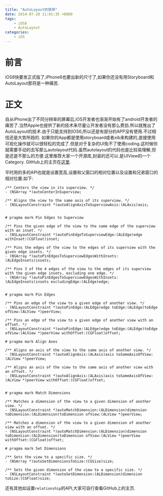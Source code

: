 ```yaml
---
title: "AutoLayout的使用"
date: 2014-07-20 11:01:35 +0800
tags: 
    - iOS8
    - AutoLayout
categories:
    - iOS
---
```


# 前言
iOS8快要发正式版了,iPhone6也要出新的尺寸了,如果你还没有用Storyboard和AutoLayout那将是一种痛苦.
# 正文
自从iPhone出了不同分辨率的屏幕后,iOS开发者也渐渐开始有了android开发者的痛苦了.当然Apple也提供了新的技术来尽量让开发者没有那么费劲.所以就推出了AutoLayout的技术.由于只能支持到IOS6,所以还是有部分的APP没有使用.不过相信还是大势所趋的.
如果你的App都是使用storyboard或者xib来构建的,直接使用可视化操作就可以很轻松的完成了.但是对于复杂的UI免不了使用coding.这时候你就需要手动的去写那么autolayout代码.虽然autolayout的代码也是比较易理解,但是还是不那么的方便.这里推荐大家一个开源库,封装的还可以.是UIView的一个Category.
GitHub上的主页在[这里](https://github.com/smileyborg/PureLayout).

<!--more-->

平时用的多的API也就是设置宽高,设置和父窗口的相对位置以及设置和兄弟窗口的相对位置.如下:

```
/** Centers the view in its superview. */
- (NSArray *)autoCenterInSuperview;

/** Aligns the view to the same axis of its superview. */
- (NSLayoutConstraint *)autoAlignAxisToSuperviewAxis:(ALAxis)axis;


# pragma mark Pin Edges to Superview

/** Pins the given edge of the view to the same edge of the superview with an inset. */
- (NSLayoutConstraint *)autoPinEdgeToSuperviewEdge:(ALEdge)edge withInset:(CGFloat)inset;

/** Pins the edges of the view to the edges of its superview with the given edge insets. */
- (NSArray *)autoPinEdgesToSuperviewEdgesWithInsets:(ALEdgeInsets)insets;

/** Pins 3 of the 4 edges of the view to the edges of its superview with the given edge insets, excluding one edge. */
- (NSArray *)autoPinEdgesToSuperviewEdgesWithInsets:(ALEdgeInsets)insets excludingEdge:(ALEdge)edge;


# pragma mark Pin Edges

/** Pins an edge of the view to a given edge of another view. */
- (NSLayoutConstraint *)autoPinEdge:(ALEdge)edge toEdge:(ALEdge)toEdge ofView:(ALView *)peerView;

/** Pins an edge of the view to a given edge of another view with an offset. */
- (NSLayoutConstraint *)autoPinEdge:(ALEdge)edge toEdge:(ALEdge)toEdge ofView:(ALView *)peerView withOffset:(CGFloat)offset;
	
# pragma mark Align Axes

/** Aligns an axis of the view to the same axis of another view. */
- (NSLayoutConstraint *)autoAlignAxis:(ALAxis)axis toSameAxisOfView:(ALView *)peerView;

/** Aligns an axis of the view to the same axis of another view with an offset. */
- (NSLayoutConstraint *)autoAlignAxis:(ALAxis)axis toSameAxisOfView:(ALView *)peerView withOffset:(CGFloat)offset;


# pragma mark Match Dimensions

/** Matches a dimension of the view to a given dimension of another view. */
- (NSLayoutConstraint *)autoMatchDimension:(ALDimension)dimension toDimension:(ALDimension)toDimension ofView:(ALView *)peerView;

/** Matches a dimension of the view to a given dimension of another view with an offset. */
- (NSLayoutConstraint *)autoMatchDimension:(ALDimension)dimension toDimension:(ALDimension)toDimension ofView:(ALView *)peerView withOffset:(CGFloat)offset;		

# pragma mark Set Dimensions

/** Sets the view to a specific size. */
- (NSArray *)autoSetDimensionsToSize:(CGSize)size;

/** Sets the given dimension of the view to a specific size. */
- (NSLayoutConstraint *)autoSetDimension:(ALDimension)dimension toSize:(CGFloat)size;

```
还有其他如设置`relationship`的API,大家可自行查看GitHub上的主页.		